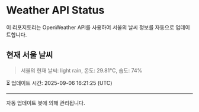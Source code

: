 
# Weather API Status

이 리포지토리는 OpenWeather API를 사용하여 서울의 날씨 정보를 자동으로 업데이트합니다.

## 현재 서울 날씨
> 서울의 현재 날씨: light rain, 온도: 29.81°C, 습도: 74%

⏳ 업데이트 시간: 2025-09-06 16:21:25 (UTC)

---
자동 업데이트 봇에 의해 관리됩니다.
